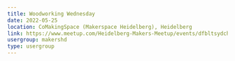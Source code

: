 ```yaml
---
title: Woodworking Wednesday
date: 2022-05-25
location: CoMakingSpace (Makerspace Heidelberg), Heidelberg
link: https://www.meetup.com/Heidelberg-Makers-Meetup/events/dfbltsydchbhc/
usergroup: makershd
type: usergroup
---
```

